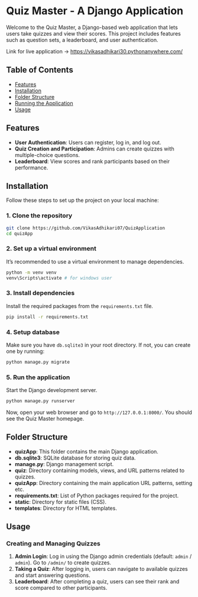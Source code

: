 # Quiz Master - A Django Application

Welcome to the Quiz Master, a Django-based web application that lets users take quizzes and view their scores. This project includes features such as question sets, a leaderboard, and user authentication.

Link for live application -> https://vikasadhikari30.pythonanywhere.com/

## Table of Contents

- [Features](#features)
- [Installation](#installation)
- [Folder Structure](#folder-structure)
- [Running the Application](#running-the-application)
- [Usage](#usage)

## Features

- **User Authentication**: Users can register, log in, and log out.
- **Quiz Creation and Participation**: Admins can create quizzes with multiple-choice questions.
- **Leaderboard**: View scores and rank participants based on their performance.

## Installation

Follow these steps to set up the project on your local machine:

### 1. Clone the repository
```bash
git clone https://github.com/VikasAdhikari07/QuizApplication
cd quizApp
```

### 2. Set up a virtual environment
It’s recommended to use a virtual environment to manage dependencies.

```bash
python -m venv venv
venv\Scripts\activate # for windows user
```

### 3. Install dependencies
Install the required packages from the `requirements.txt` file.

```bash
pip install -r requirements.txt
```

### 4. Setup database
Make sure you have `db.sqlite3` in your root directory. If not, you can create one by running:

```bash
python manage.py migrate
```

### 5. Run the application
Start the Django development server.

```bash
python manage.py runserver
```

Now, open your web browser and go to `http://127.0.0.1:8000/`. You should see the Quiz Master homepage.

## Folder Structure

- **quizApp**: This folder contains the main Django application.
- **db.sqlite3**: SQLite database for storing quiz data.
- **manage.py**: Django management script.
- **quiz**: Directory containing models, views, and URL patterns related to quizzes.
- **quizApp**: Directory containing the main application URL patterns, setting etc.
- **requirements.txt**: List of Python packages required for the project.
- **static**: Directory for static files (CSS).
- **templates**: Directory for HTML templates.

## Usage

### Creating and Managing Quizzes
1. **Admin Login**: Log in using the Django admin credentials (default: `admin` / `admin`). Go to `/admin/` to create quizzes.
2. **Taking a Quiz**: After logging in, users can navigate to available quizzes and start answering questions.
3. **Leaderboard**: After completing a quiz, users can see their rank and score compared to other participants.

